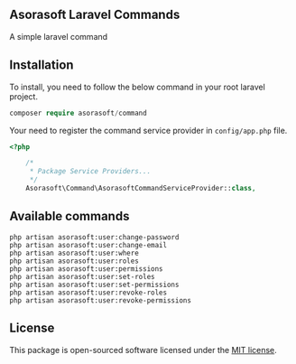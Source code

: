 Asorasoft Laravel Commands
--------------------------
A simple laravel command

## Installation

To install, you need to follow the below command in your root laravel project.
```php
composer require asorasoft/command
```
Your need to register the command service provider in `config/app.php` file.
```php
<?php

    /*
     * Package Service Providers...
     */
    Asorasoft\Command\AsorasoftCommandServiceProvider::class,
```

## Available commands

```phpregexp
php artisan asorasoft:user:change-password 
php artisan asorasoft:user:change-email 
php artisan asorasoft:user:where 
php artisan asorasoft:user:roles 
php artisan asorasoft:user:permissions 
php artisan asorasoft:user:set-roles 
php artisan asorasoft:user:set-permissions 
php artisan asorasoft:user:revoke-roles 
php artisan asorasoft:user:revoke-permissions 
```

## License

This package is open-sourced software licensed under the [MIT license](https://opensource.org/licenses/MIT).
